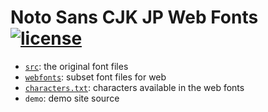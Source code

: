 # Noto Sans CJK JP Web Fonts [![license](https://img.shields.io/github/license/ixkaito/NotoSansCJKjp-webfonts.svg?maxAge=2592000)](https://github.com/ixkaito/NotoSansCJKjp-webfonts/blob/master/LICENSE)

- [`src`](https://github.com/ixkaito/NotoSansCJKjp-webfonts/tree/master/src): the original font files
- [`webfonts`](https://github.com/ixkaito/NotoSansCJKjp-webfonts/tree/master/webfonts): subset font files for web
- [`characters.txt`](https://github.com/ixkaito/NotoSansCJKjp-webfonts/blob/master/characters.txt): characters available in the web fonts
- `demo`: demo site source
